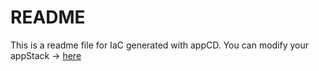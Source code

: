 # README
This is a readme file for IaC generated with appCD.
You can modify your appStack -> [here](http://cloud.stackgen.com/appstacks/9435d34c-e0de-46f8-9777-9fa07fc094a3)
